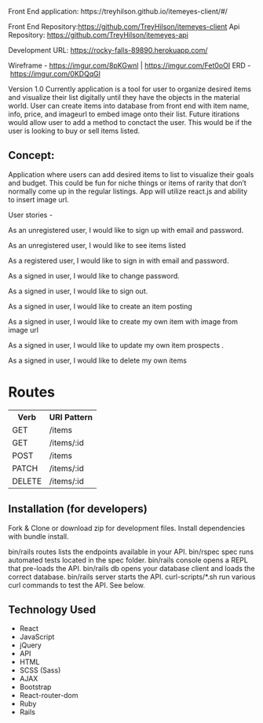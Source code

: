 <p>
Front End application: https://treyhilson.github.io/itemeyes-client/#/

Front End Repository:https://github.com/TreyHilson/itemeyes-client
Api Repository: https://github.com/TreyHilson/itemeyes-api

Development URL: https://rocky-falls-89890.herokuapp.com/

Wireframe - https://imgur.com/8pKGwnl | https://imgur.com/Fet0oOI
ERD - https://imgur.com/0KDQqGl
</p>

<p>
Version 1.0
Currently application is a tool for user to organize desired items and visualize their list digitally until they have the objects in the material world.
User can create items into database from front end with item name, info, price, and imageurl to embed image onto their list.
Future itirations would allow user to add a method to conctact the user.
This would be if the user is looking to buy or sell items listed.
</p>

## Concept: ##
<p> Application where users can add desired items to list to visualize their goals and budget.
This could be fun for niche things or items of rarity that don’t normally come up in the regular listings. App will utilize react.js and ability to insert image url.</p>
User stories -
<p>As an unregistered user, I would like to sign up with email and password.</p>
<p>As an unregistered user, I would like to see items listed</p>
<p>As a registered user, I would like to sign in with email and password.</p>
<p>As a signed in user, I would like to change password.</p>
<p>As a signed in user, I would like to sign out.</p>
<p>As a signed in user, I would like to create an item posting</p>
As a signed in user, I would like to create my own item with image from image url</p>

<p>As a signed in user, I would like to update my own item prospects .</p>
<p>As a signed in user, I would like to delete my own items</p>

# Routes #

<table>
  <tr>
    <th>Verb</th>
    <th>URI Pattern</th>
  </tr>
  <tr>
    <td>GET</td>
    <td>/items</td>

  </tr>
  <tr>
    <td>GET</td>
    <td>/items/:id</td>

  </tr>
  <tr>
    <td>POST</td>
    <td>/items</td>

  </tr>
  <tr>
    <td>PATCH</td>
    <td>/items/:id</td>

  </tr>
  <tr>
    <td>DELETE</td>
    <td>/items/:id</td>

  </tr>
</table>



## Installation (for developers) ##
<p>
Fork & Clone or download zip for development files.
Install dependencies with bundle install.

bin/rails routes lists the endpoints available in your API.
bin/rspec spec runs automated tests located in the spec folder.
bin/rails console opens a REPL that pre-loads the API.
bin/rails db opens your database client and loads the correct database.
bin/rails server starts the API.
curl-scripts/*.sh run various curl commands to test the API. See below.
</p>

## Technology Used ##


* React
* JavaScript
* jQuery
* API
* HTML
* SCSS (Sass)
* AJAX
* Bootstrap
* React-router-dom
* Ruby
* Rails
